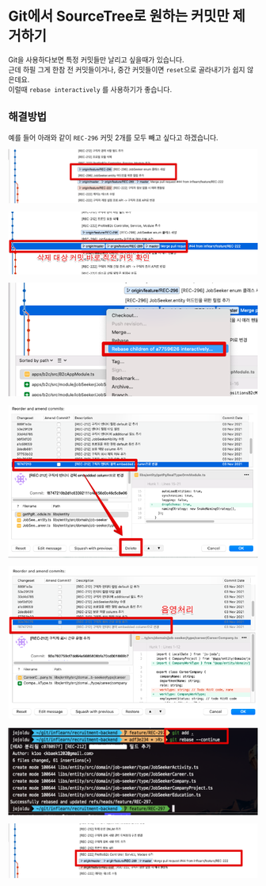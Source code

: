 # Git에서 SourceTree로 원하는 커밋만 제거하기

Git을 사용하다보면 특정 커밋들만 날리고 싶을때가 있습니다.  
근데 하필 그게 한참 전 커밋들이거나, 중간 커밋들이면 `reset`으로 골라내기가 쉽지 않은데요.  
이럴때 `rebase interactively` 를 사용하기가 좋습니다.

## 해결방법

예를 들어 아래와 같이 `REC-296` 커밋 2개를 모두 빼고 싶다고 하겠습니다.

![1](./images/1.png)

![2](./images/2.png)

![3](./images/3.png)

![4](./images/4.png)

![5](./images/5.png)

![6](./images/6.png)

![7](./images/7.png)